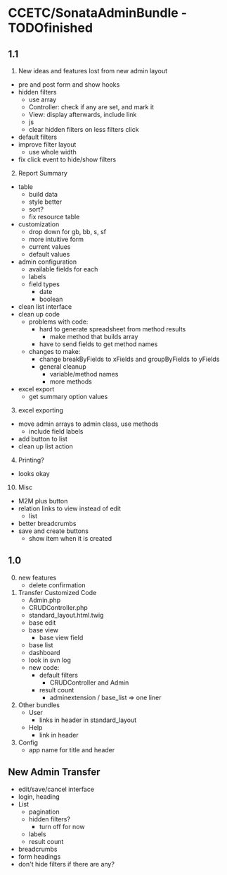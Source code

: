 # CCETC/SonataAdminBundle - TODOfinished

## 1.1
1.	New ideas and features lost from new admin layout
 - pre and post form and show hooks
 - hidden filters
 	- use array
	- Controller: check if any are set, and mark it
	- View: display afterwards, include link
	- js
	- clear hidden filters on less filters click
 - default filters
 - improve filter layout
	- use whole width
 - fix click event to hide/show filters

2.	Report Summary
- table
	- build data
	- style better
	- sort?
	- fix resource table
- customization
	- drop down for gb, bb, s, sf
	- more intuitive form
	- current values
	- default values
- admin configuration
	- available fields for each
	- labels
	- field types
		- date
		- boolean
-	clean list interface
-	clean up code
	- problems with code:
		- hard to generate spreadsheet from method results
			- make method that builds array
		- have to send fields to get method names
	- changes to make:
		- change breakByFields to xFields and groupByFields to yFields
		- general cleanup
			- variable/method names
			- more methods		
-	excel export
	- get summary option values
3.	excel exporting
 - move admin arrays to admin class, use methods
 	- include field labels
 - add button to list
 - clean up list action
4.	Printing?
 - looks okay
10.	Misc
 - M2M plus button
 - relation links to view instead of edit
	- list
 - better breadcrumbs
 - save and create buttons
	- show item when it is created


## 1.0
0. new features
	- delete confirmation
1.	Transfer Customized Code
	- Admin.php
	- CRUDController.php
	- standard_layout.html.twig
	- base edit
	- base view
		- base view field
	- base list
	- dashboard
	- look in svn log
	- new code:
		- default filters
			- CRUDController and Admin
		- result count
			- adminextension / base_list => one liner
2.	Other bundles
	- User
		- links in header in standard_layout
	- Help
		- link in header
3.	Config
	- app name for title and header
	
	
## New Admin Transfer
 - edit/save/cancel interface
 - login, heading
 - List
 	- pagination
	- hidden filters?
		- turn off for now
	- labels
	- result count
 - breadcrumbs
 - form headings
 - don't hide filters if there are any?